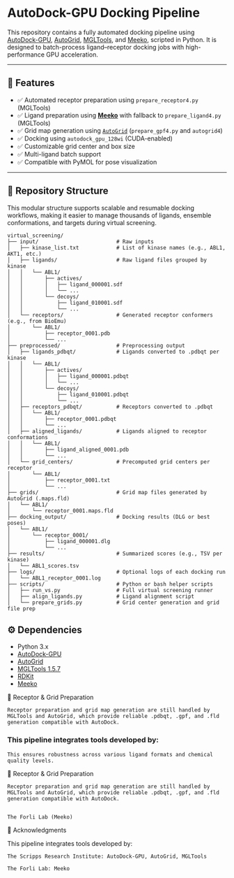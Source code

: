 # AutoDock-GPU Docking Pipeline

This repository contains a fully automated docking pipeline using [AutoDock-GPU](https://github.com/ccsb-scripps/AutoDock-GPU), [AutoGrid](https://github.com/ccsb-scripps/AutoGrid), [MGLTools](http://mgltools.scripps.edu/), and [Meeko](https://github.com/forlilab/Meeko), scripted in Python. It is designed to batch-process ligand–receptor docking jobs with high-performance GPU acceleration.

---

## 🔧 Features

- ✅ Automated receptor preparation using `prepare_receptor4.py` (MGLTools)
- ✅ Ligand preparation using [**Meeko**](https://github.com/forlilab/Meeko) with fallback to `prepare_ligand4.py` (MGLTools)
- ✅ Grid map generation using [`AutoGrid`](https://github.com/ccsb-scripps/AutoGrid) (`prepare_gpf4.py` and `autogrid4`)
- ✅ Docking using `autodock_gpu_128wi` (CUDA-enabled)
- ✅ Customizable grid center and box size
- ✅ Multi-ligand batch support
- ✅ Compatible with PyMOL for pose visualization

---

## 📁 Repository Structure

This modular structure supports scalable and resumable docking workflows, making it easier to manage thousands of ligands, ensemble conformations, and targets during virtual screening.

```text
virtual_screening/
├── input/                         # Raw inputs
│   ├── kinase_list.txt            # List of kinase names (e.g., ABL1, AKT1, etc.)
│   ├── ligands/                   # Raw ligand files grouped by kinase
│   │   └── ABL1/
│   │       ├── actives/
│   │       │   ├── ligand_000001.sdf
│   │       │   └── ...
│   │       └── decoys/
│   │           ├── ligand_010001.sdf
│   │           └── ...
│   └── receptors/                 # Generated receptor conformers (e.g., from BioEmu)
│       └── ABL1/
│           ├── receptor_0001.pdb
│           └── ...
├── preprocessed/                  # Preprocessing output
│   ├── ligands_pdbqt/             # Ligands converted to .pdbqt per kinase
│   │   └── ABL1/
│   │       ├── actives/
│   │       │   ├── ligand_000001.pdbqt
│   │       │   └── ...
│   │       └── decoys/
│   │           ├── ligand_010001.pdbqt
│   │           └── ...
│   ├── receptors_pdbqt/           # Receptors converted to .pdbqt
│   │   └── ABL1/
│   │       ├── receptor_0001.pdbqt
│   │       └── ...
│   ├── aligned_ligands/           # Ligands aligned to receptor conformations
│   │   └── ABL1/
│   │       ├── ligand_aligned_0001.pdb
│   │       └── ...
│   └── grid_centers/              # Precomputed grid centers per receptor
│       └── ABL1/
│           ├── receptor_0001.txt
│           └── ...
├── grids/                         # Grid map files generated by AutoGrid (.maps.fld)
│   └── ABL1/
│       └── receptor_0001.maps.fld
├── docking_output/                # Docking results (DLG or best poses)
│   └── ABL1/
│       └── receptor_0001/
│           ├── ligand_000001.dlg
│           └── ...
├── results/                       # Summarized scores (e.g., TSV per kinase)
│   └── ABL1_scores.tsv
├── logs/                          # Optional logs of each docking run
│   └── ABL1_receptor_0001.log
├── scripts/                       # Python or bash helper scripts
│   ├── run_vs.py                  # Full virtual screening runner
│   ├── align_ligands.py           # Ligand alignment script
│   └── prepare_grids.py           # Grid center generation and grid file prep

```
## ⚙️ Dependencies

- Python 3.x
- [AutoDock-GPU](https://github.com/ccsb-scripps/AutoDock-GPU)
- [AutoGrid](https://github.com/ccsb-scripps/AutoGrid)
- [MGLTools 1.5.7](http://mgltools.scripps.edu/)
- [RDKit](https://www.rdkit.org/)
- [Meeko](https://github.com/forlilab/Meeko)


🧪 Receptor & Grid Preparation

    Receptor preparation and grid map generation are still handled by MGLTools and AutoGrid, which provide reliable .pdbqt, .gpf, and .fld generation compatible with AutoDock.

### This pipeline integrates tools developed by:
    This ensures robustness across various ligand formats and chemical quality levels.

🧪 Receptor & Grid Preparation

    Receptor preparation and grid map generation are still handled by MGLTools and AutoGrid, which provide reliable .pdbqt, .gpf, and .fld generation compatible with AutoDock.


    The Forli Lab (Meeko)

🤝 Acknowledgments

This pipeline integrates tools developed by:

    The Scripps Research Institute: AutoDock-GPU, AutoGrid, MGLTools

    The Forli Lab: Meeko
